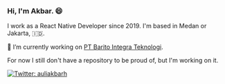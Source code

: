 ### Hi,  I'm Akbar. 😄

I work as a React Native Developer since 2019. I'm based in Medan or Jakarta, :indonesia:. 

🔭 I’m currently working on [PT Barito Integra Teknologi](https://barito.tech/).

For now I still don't have a repository to be proud of, but I'm working on it.

[![Twitter: auliakbarh](https://img.shields.io/twitter/follow/auliakbarh?style=social)](https://twitter.com/auliakbarh)


<!--
**auliakbarh/auliakbarh** is a ✨ _special_ ✨ repository because its `README.md` (this file) appears on your GitHub profile.

Here are some ideas to get you started:

- 🔭 I’m currently working on ...
- 🌱 I’m currently learning ...
- 👯 I’m looking to collaborate on ...
- 🤔 I’m looking for help with ...
- 💬 Ask me about ...
- 📫 How to reach me: ...
- 😄 Pronouns: ...
- ⚡ Fun fact: ...
-->
